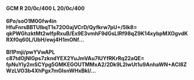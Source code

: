 #### GCM R 20/0c/400 L 20/0c/400
**6Po/soO1M0Gfw4in**<br/>**HfuFnrsBBTUIbqT1s72O0ajVCrD/Qyfkrw7pU+/5lk8=**<br/>**qkPWGhzktMt2wIfpRxuB/Ex9E3vmhF9dGsLIRf98qZ9K14xybpMXOgvdKRXf0q60L/UbH/ewj4H1mONf...**<br/><br/>
**Bl1Pmji/pwYVwAPL**<br/>**c87tdOjNIGps7zkndYEX2YuJmVAu7IUYfRKrRq22aQE=**<br/>**fpNuYly2mSCYpg5GMKEGOUTMMxA2/2Dk9L2lwUt1u9AnhaWN+ACI8ZWzLVO3b4XhPgx7mGlsnWHxBkI/...**